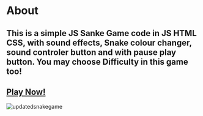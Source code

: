 # About
## This is a simple JS Sanke Game code in JS HTML CSS, with sound effects, Snake colour changer, sound controler button and with pause play button. You may choose Difficulty in this game too! 
## [Play Now!](https://js-simple-snake-game.netlify.app/)
![updatedsnakegame](https://github.com/user-attachments/assets/69c27adc-50f6-4ca0-ba11-33a6b9ad500b)
